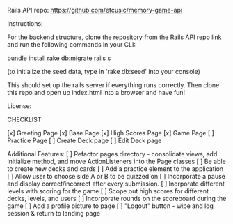 Rails API repo: https://github.com/etcusic/memory-game-api 

Instructions:

For the backend structure, clone the repository from the Rails API repo link and run the following commands in your CLI:

bundle install
rake db:migrate
rails s

(to initialize the seed data, type in 'rake db:seed' into your console)

This should set up the rails server if everything runs correctly. Then clone this repo and open up index.html into a browser and have fun!

License: 

CHECKLIST:

[x] Greeting Page
[x] Base Page
[x] High Scores Page
[x] Game Page
[ ] Practice Page
[ ] Create Deck page
[ ] Edit Deck page

Additional Features:
[ ] Refactor pages directory - consolidate views, add initialize method, and move ActionListeners into the Page classes
[ ] Be able to create new decks and cards
[ ] Add a practice element to the application
[ ] Allow user to choose side A or B to be quizzed on
[ ] Incorporate a pause and display correct/incorrect after every submission.
[ ] Inorporate different levels with scoring for the game
[ ] Scope out high scores for different decks, levels, and users
[ ] Incorporate rounds on the scoreboard during the game
[ ] Add a profile picture to page
[ ] "Logout" button - wipe and log session & return to landing page